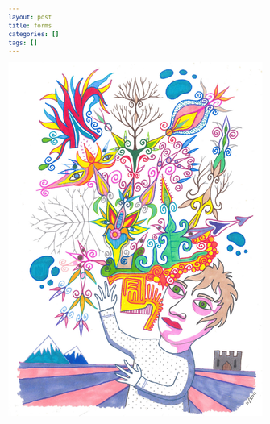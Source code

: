 ```yaml
---
layout: post
title: forms
categories: []
tags: []
---
```


[![alt](/assets/img/blog/2011/forms-1200w.jpg)](/assets/img/blog/2011/forms-1200w.jpg)

